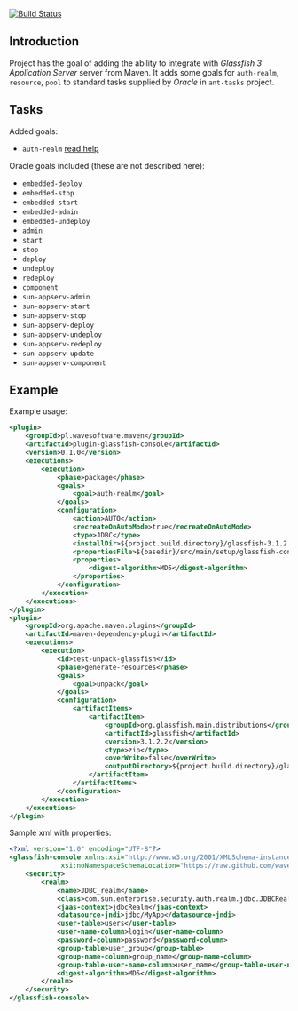[![Build Status](https://secure.travis-ci.org/wavesoftware/plugin-glassfish-console.png)](http://travis-ci.org/wavesoftware/plugin-glassfish-console)

Introduction
------------

Project has the goal of adding the ability to integrate with *Glassfish 3 Application Server* server from Maven. 
It adds some goals for `auth-realm`, `resource`, `pool` to standard tasks supplied by *Oracle* in `ant-tasks` project.

Tasks
-----

Added goals:

 * `auth-realm` [read help](https://github.com/wavesoftware/glassfish-ant-console/wiki/task-glassfish-auth-realm)

Oracle goals included (these are not described here):
 * `embedded-deploy`
 * `embedded-stop`
 * `embedded-start`
 * `embedded-admin`
 * `embedded-undeploy`
 * `admin`
 * `start`
 * `stop`
 * `deploy`
 * `undeploy`
 * `redeploy`
 * `component`
 * `sun-appserv-admin`
 * `sun-appserv-start`
 * `sun-appserv-stop`
 * `sun-appserv-deploy`
 * `sun-appserv-undeploy`
 * `sun-appserv-redeploy`
 * `sun-appserv-update`
 * `sun-appserv-component`

Example
-------

Example usage:

```xml
<plugin>
    <groupId>pl.wavesoftware.maven</groupId>
    <artifactId>plugin-glassfish-console</artifactId>
    <version>0.1.0</version>
    <executions>
        <execution>
            <phase>package</phase>
            <goals>
                <goal>auth-realm</goal>
            </goals>
            <configuration>
                <action>AUTO</action>
                <recreateOnAutoMode>true</recreateOnAutoMode>
                <type>JDBC</type>
                <installDir>${project.build.directory}/glassfish-3.1.2.2/glassfish3</installDir>
                <propertiesFile>${basedir}/src/main/setup/glassfish-console.xml</propertiesFile>
                <properties>
                    <digest-algorithm>MD5</digest-algorithm>
                </properties>
            </configuration>
        </execution>
    </executions>
</plugin>
<plugin>
    <groupId>org.apache.maven.plugins</groupId>
    <artifactId>maven-dependency-plugin</artifactId>
    <executions>
        <execution>
            <id>test-unpack-glassfish</id>
            <phase>generate-resources</phase>
            <goals>
                <goal>unpack</goal>
            </goals>
            <configuration>
                <artifactItems>
                    <artifactItem>
                        <groupId>org.glassfish.main.distributions</groupId>
                        <artifactId>glassfish</artifactId>
                        <version>3.1.2.2</version>
                        <type>zip</type>
                        <overWrite>false</overWrite>
                        <outputDirectory>${project.build.directory}/glassfish-3.1.2.2</outputDirectory>
                    </artifactItem>
                </artifactItems>
            </configuration>
        </execution>
    </executions>
</plugin>
```

Sample xml with properties:

```xml
<?xml version="1.0" encoding="UTF-8"?>
<glassfish-console xmlns:xsi="http://www.w3.org/2001/XMLSchema-instance"
			 xsi:noNamespaceSchemaLocation="https://raw.github.com/wavesoftware/glassfish-ant-console/master/docs/glassfish-console.xsd">
	<security>
		<realm>
			<name>JDBC_realm</name>
			<class>com.sun.enterprise.security.auth.realm.jdbc.JDBCRealm</class>
			<jaas-context>jdbcRealm</jaas-context>
			<datasource-jndi>jdbc/MyApp</datasource-jndi>
			<user-table>users</user-table>
			<user-name-column>login</user-name-column>
			<password-column>password</password-column>
			<group-table>user_group</group-table>
			<group-name-column>group_name</group-name-column>
			<group-table-user-name-column>user_name</group-table-user-name-column>
			<digest-algorithm>MD5</digest-algorithm>
		</realm>
	</security>
</glassfish-console>
```

